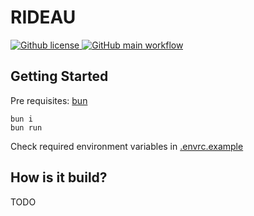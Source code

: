 # RIDEAU

<a href="https://github.com/sripwoud/rideau/blob/main/LICENSE">
    <img alt="Github license" src="https://img.shields.io/github/license/sripwoud/rideau">
</a>
<a href="https://github.com/sripwoud/rideau/actions?query=workflow%3Amain">
    <img alt="GitHub main workflow" src="https://img.shields.io/github/actions/workflow/status/sripwoud/rideau/main.yml?branch=main&label=main&logo=github">
</a>

## Getting Started

Pre requisites: [bun](https://bun.sh/docs/installation)

```commandline
bun i
bun run
```

Check required environment variables in [.envrc.example](.envrc.example)

## How is it build?

TODO
